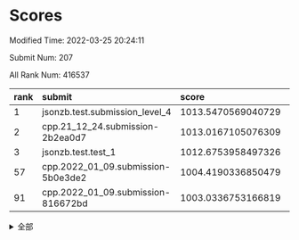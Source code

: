 # Scores

Modified Time: 2022-03-25 20:24:11

Submit Num: 207

All Rank Num: 416537

| rank |               submit               |       score        |       sigma        | pk_num |
| :--- | :--------------------------------- | :----------------- | :----------------- | :----- |
| 1    | jsonzb.test.submission_level_4     | 1013.5470569040729 | 0.7898054617469928 | 8045   |
| 2    | cpp.21_12_24.submission-2b2ea0d7   | 1013.0167105076309 | 0.8248230323460434 | 8051   |
| 3    | jsonzb.test.test_1                 | 1012.6753958497326 | 0.7991214078337433 | 8051   |
| 57   | cpp.2022_01_09.submission-5b0e3de2 | 1004.4190336850479 | 0.7071676978863062 | 8052   |
| 91   | cpp.2022_01_09.submission-816672bd | 1003.0336753166819 | 0.7124681412057425 | 8053   |


<details>
<summary>全部</summary>

| rank |                 submit                 |       score        |       sigma        | pk_num |
| :--- | :------------------------------------- | :----------------- | :----------------- | :----- |
| 1    | jsonzb.test.submission_level_4         | 1013.5470569040729 | 0.7898054617469928 | 8045   |
| 2    | cpp.21_12_24.submission-2b2ea0d7       | 1013.0167105076309 | 0.8248230323460434 | 8051   |
| 3    | jsonzb.test.test_1                     | 1012.6753958497326 | 0.7991214078337433 | 8051   |
| 4    | gobigger.level_3.submission_level_3_3  | 1011.3411016135777 | 0.7900371966302803 | 8050   |
| 5    | gobigger.level_3.submission_level_3_22 | 1011.3276313555148 | 0.7844554905712795 | 8048   |
| 6    | gobigger.level_3.submission_level_3_1  | 1011.2671797663486 | 0.7821923248350251 | 8047   |
| 7    | gobigger.level_3.submission_level_3_30 | 1011.2339526174826 | 0.7952299557546936 | 8050   |
| 8    | gobigger.level_3.submission_level_3_44 | 1011.1693662775209 | 0.7541434611545389 | 8046   |
| 9    | gobigger.level_3.submission_level_3_27 | 1010.9351723862334 | 0.7520008638521906 | 8049   |
| 10   | gobigger.level_3.submission_level_3_35 | 1010.8865232214307 | 0.7706385757154892 | 8048   |
| 11   | gobigger.level_3.submission_level_3_28 | 1010.8208391331716 | 0.8028904007621294 | 8054   |
| 12   | gobigger.level_3.submission_level_3_42 | 1010.7223784641195 | 0.7641003680230588 | 8050   |
| 13   | gobigger.level_3.submission_level_3_25 | 1010.6756003806933 | 0.7835319282569939 | 8050   |
| 14   | gobigger.level_3.submission_level_3_26 | 1010.659950088053  | 0.7737047697449881 | 8047   |
| 15   | gobigger.level_3.submission_level_3_11 | 1010.6414290388797 | 0.7590449764718246 | 8048   |
| 16   | gobigger.level_3.submission_level_3_40 | 1010.6265815117636 | 0.75544991090657   | 8048   |
| 17   | gobigger.level_3.submission_level_3_14 | 1010.6158461811049 | 0.7505131188399475 | 8048   |
| 18   | gobigger.level_3.submission_level_3_41 | 1010.5401358414081 | 0.78803652984092   | 8049   |
| 19   | gobigger.level_3.submission_level_3_32 | 1010.336501653298  | 0.7957356548791096 | 8051   |
| 20   | gobigger.level_3.submission_level_3_37 | 1010.2165913880327 | 0.7627008393133176 | 8050   |
| 21   | gobigger.level_3.submission_level_3_6  | 1010.1792481642555 | 0.7692413973840393 | 8045   |
| 22   | gobigger.level_3.submission_level_3_9  | 1010.146541946135  | 0.7473864578217543 | 8050   |
| 23   | gobigger.level_3.submission_level_3_16 | 1010.1173524992074 | 0.7611111427691274 | 8051   |
| 24   | gobigger.level_3.submission_level_3_33 | 1010.1120070041827 | 0.7702813602419708 | 8049   |
| 25   | gobigger.level_3.submission_level_3_49 | 1010.0960543597216 | 0.7639465565648725 | 8049   |
| 26   | gobigger.level_3.submission_level_3_24 | 1010.0945404498883 | 0.7361459571333803 | 8050   |
| 27   | gobigger.level_3.submission_level_3_23 | 1010.0916046302247 | 0.7650147364877621 | 8048   |
| 28   | gobigger.level_3.submission_level_3_17 | 1010.0687539224143 | 0.7576137626112751 | 8043   |
| 29   | gobigger.level_3.submission_level_3_8  | 1010.0229918074205 | 0.751743315842353  | 8050   |
| 30   | gobigger.level_3.submission_level_3_2  | 1010.0163140278456 | 0.7430237782983325 | 8050   |
| 31   | gobigger.level_3.submission_level_3_43 | 1009.98176352974   | 0.7814090627781526 | 8045   |
| 32   | gobigger.level_3.submission_level_3_45 | 1009.9602467202899 | 0.7580906126688144 | 8047   |
| 33   | gobigger.level_3.submission_level_3_19 | 1009.9420329956903 | 0.7606827967621633 | 8053   |
| 34   | gobigger.level_3.submission_level_3_13 | 1009.9368321096142 | 0.7550656077772797 | 8048   |
| 35   | gobigger.level_3.submission_level_3_10 | 1009.8908870418695 | 0.7424808294109433 | 8052   |
| 36   | gobigger.level_3.submission_level_3_29 | 1009.8275863172302 | 0.7661881002767712 | 8048   |
| 37   | gobigger.level_3.submission_level_3_15 | 1009.8036454204902 | 0.7537804557296309 | 8049   |
| 38   | gobigger.level_3.submission_level_3_46 | 1009.5554589012476 | 0.7756599255634387 | 8053   |
| 39   | gobigger.level_3.submission_level_3_7  | 1009.5125073167326 | 0.7647948146247644 | 8046   |
| 40   | gobigger.level_3.submission_level_3_34 | 1009.5030868899456 | 0.7393744857142556 | 8052   |
| 41   | gobigger.level_3.submission_level_3_47 | 1009.4986815941764 | 0.7678738325221132 | 8048   |
| 42   | gobigger.level_3.submission_level_3_48 | 1009.3090835271373 | 0.7438427326628603 | 8052   |
| 43   | gobigger.level_3.submission_level_3_5  | 1009.2871833906255 | 0.7385114171480457 | 8054   |
| 44   | gobigger.level_3.submission_level_3_12 | 1009.2551109091933 | 0.7677312269734614 | 8049   |
| 45   | gobigger.level_3.submission_level_3_39 | 1009.1767148870572 | 0.7479676463424205 | 8050   |
| 46   | gobigger.level_3.submission_level_3_4  | 1009.0721406954073 | 0.7407652629601729 | 8050   |
| 47   | gobigger.level_3.submission_level_3_31 | 1008.9995269817434 | 0.7452385660973139 | 8048   |
| 48   | gobigger.level_3.submission_level_3_21 | 1008.9635364193073 | 0.7585928690562238 | 8049   |
| 49   | gobigger.level_3.submission_level_3_0  | 1008.8799995492984 | 0.7604193276080664 | 8049   |
| 50   | gobigger.level_3.submission_level_3_20 | 1008.7697157216513 | 0.7463939758959408 | 8051   |
| 51   | gobigger.level_3.submission_level_3_18 | 1008.2698152938424 | 0.7656313093350794 | 8053   |
| 52   | gobigger.level_3.submission_level_3_38 | 1008.134049349863  | 0.7410541234949924 | 8055   |
| 53   | gobigger.level_3.submission_level_3_36 | 1007.8472126440137 | 0.7334955232622652 | 8043   |
| 54   | gobigger.level_1.submission_level_1_34 | 1004.67523719786   | 0.7219792823971146 | 8051   |
| 55   | gobigger.level_1.submission_level_1_22 | 1004.5096912771118 | 0.7094336208386405 | 8050   |
| 56   | gobigger.level_1.submission_level_1_36 | 1004.4431469072763 | 0.7175003158217514 | 8054   |
| 57   | cpp.2022_01_09.submission-5b0e3de2     | 1004.4190336850479 | 0.7071676978863062 | 8052   |
| 58   | gobigger.level_1.submission_level_1_6  | 1004.3407570723728 | 0.7111694214355809 | 8042   |
| 59   | gobigger.level_1.submission_level_1_28 | 1004.2962595336141 | 0.7152799669638569 | 8045   |
| 60   | gobigger.level_1.submission_level_1_13 | 1004.1868351489175 | 0.7037193297343096 | 8053   |
| 61   | gobigger.level_1.submission_level_1_11 | 1004.1850909066083 | 0.7371223135919801 | 8046   |
| 62   | gobigger.level_1.submission_level_1_15 | 1004.033972085689  | 0.7229712064476008 | 8051   |
| 63   | gobigger.level_1.submission_level_1_33 | 1004.0278360444323 | 0.7133273990067336 | 8049   |
| 64   | gobigger.level_1.submission_level_1_24 | 1003.903397186785  | 0.7149828901912197 | 8052   |
| 65   | gobigger.level_1.submission_level_1_3  | 1003.800721065685  | 0.7124221781747284 | 8051   |
| 66   | gobigger.level_1.submission_level_1_19 | 1003.7739337100056 | 0.7079282854753752 | 8049   |
| 67   | gobigger.level_1.submission_level_1_48 | 1003.7418169062254 | 0.7257563585287634 | 8045   |
| 68   | gobigger.level_1.submission_level_1_49 | 1003.6980508861304 | 0.7304653801372842 | 8046   |
| 69   | gobigger.level_1.submission_level_1_27 | 1003.6912119366452 | 0.7203046115943218 | 8049   |
| 70   | gobigger.level_1.submission_level_1_30 | 1003.6907570877951 | 0.7330734959457005 | 8048   |
| 71   | gobigger.level_1.submission_level_1_12 | 1003.6354768371629 | 0.7248744195490571 | 8054   |
| 72   | gobigger.level_1.submission_level_1_47 | 1003.6225421815317 | 0.7153209596859447 | 8050   |
| 73   | gobigger.level_1.submission_level_1_4  | 1003.6164586207246 | 0.7141322138501116 | 8051   |
| 74   | gobigger.level_1.submission_level_1_26 | 1003.6066760069025 | 0.7167424150315804 | 8050   |
| 75   | gobigger.level_1.submission_level_1_46 | 1003.5973031236231 | 0.723451798068185  | 8051   |
| 76   | gobigger.level_1.submission_level_1_2  | 1003.5934012754416 | 0.7150558683369664 | 8046   |
| 77   | gobigger.level_1.submission_level_1_20 | 1003.558076298492  | 0.7271683459908962 | 8052   |
| 78   | gobigger.level_1.submission_level_1_5  | 1003.5213698322086 | 0.7108571997681835 | 8050   |
| 79   | gobigger.level_1.submission_level_1_41 | 1003.517597523782  | 0.7155756493701142 | 8043   |
| 80   | gobigger.level_1.submission_level_1_17 | 1003.5066477886621 | 0.7063507087746194 | 8047   |
| 81   | gobigger.level_1.submission_level_1_45 | 1003.4821875401536 | 0.7181588613801776 | 8055   |
| 82   | gobigger.level_1.submission_level_1_35 | 1003.4370411235458 | 0.7246757780863674 | 8050   |
| 83   | gobigger.level_1.submission_level_1_21 | 1003.3441096076731 | 0.7124014311460165 | 8047   |
| 84   | gobigger.level_1.submission_level_1_38 | 1003.3211079308604 | 0.7035416159211195 | 8041   |
| 85   | gobigger.level_1.submission_level_1_23 | 1003.2988011543433 | 0.7119504965452879 | 8052   |
| 86   | gobigger.level_1.submission_level_1_29 | 1003.2828863778313 | 0.7114940349614388 | 8048   |
| 87   | gobigger.level_1.submission_level_1_40 | 1003.2388305457353 | 0.7165341988479446 | 8047   |
| 88   | gobigger.level_1.submission_level_1_16 | 1003.2349448873919 | 0.7093415221805947 | 8053   |
| 89   | gobigger.level_1.submission_level_1_10 | 1003.1664804307536 | 0.7171184475728973 | 8047   |
| 90   | gobigger.level_1.submission_level_1_18 | 1003.0659236368668 | 0.7080380507490885 | 8046   |
| 91   | cpp.2022_01_09.submission-816672bd     | 1003.0336753166819 | 0.7124681412057425 | 8053   |
| 92   | gobigger.level_1.submission_level_1_1  | 1002.9989354649186 | 0.7238536461969621 | 8052   |
| 93   | gobigger.level_1.submission_level_1_37 | 1002.9519640842094 | 0.7159312577655286 | 8044   |
| 94   | gobigger.level_1.submission_level_1_42 | 1002.8957852639775 | 0.7308647991902832 | 8052   |
| 95   | gobigger.level_1.submission_level_1_0  | 1002.8738350476299 | 0.7120013701094832 | 8055   |
| 96   | gobigger.level_1.submission_level_1_31 | 1002.7407188089894 | 0.7149145081459015 | 8043   |
| 97   | gobigger.level_1.submission_level_1_32 | 1002.738798224398  | 0.7081866489250137 | 8048   |
| 98   | gobigger.level_1.submission_level_1_43 | 1002.7166569527875 | 0.7125913459197568 | 8052   |
| 99   | gobigger.level_1.submission_level_1_14 | 1002.699270960801  | 0.7170891236022654 | 8053   |
| 100  | gobigger.level_1.submission_level_1_7  | 1002.4831880192078 | 0.7094170369462608 | 8048   |
| 101  | gobigger.level_1.submission_level_1_9  | 1002.3115251562231 | 0.7042845537792768 | 8049   |
| 102  | gobigger.level_1.submission_level_1_44 | 1002.2370371661646 | 0.7166862489482755 | 8046   |
| 103  | gobigger.level_1.submission_level_1_25 | 1002.1792192936981 | 0.7101893755425407 | 8045   |
| 104  | gobigger.level_1.submission_level_1_8  | 1002.1368378079536 | 0.7026481041298548 | 8050   |
| 105  | gobigger.level_1.submission_level_1_39 | 1002.1339044795963 | 0.7168674765884668 | 8052   |
| 106  | gobigger.random.submission_random_2    | 997.4830262448017  | 0.6939504129717431 | 8050   |
| 107  | gobigger.random.submission_random_18   | 997.4754309036723  | 0.7131572474881673 | 8053   |
| 108  | gobigger.random.submission_random_27   | 997.1691530347451  | 0.7047358881957099 | 8052   |
| 109  | gobigger.random.submission_random_14   | 996.9114249224667  | 0.7077492352985306 | 8049   |
| 110  | gobigger.random.submission_random_9    | 996.8216479394752  | 0.7083735354849139 | 8048   |
| 111  | gobigger.random.submission_random_24   | 996.7992264184385  | 0.7158375389849457 | 8050   |
| 112  | gobigger.random.submission_random_46   | 996.7790076614433  | 0.7093114822162307 | 8041   |
| 113  | gobigger.random.submission_random_3    | 996.7460796917971  | 0.7106219366197791 | 8053   |
| 114  | gobigger.random.submission_random_47   | 996.6927382472546  | 0.7056105493057222 | 8046   |
| 115  | gobigger.random.submission_random_12   | 996.6811746362914  | 0.7170464682787281 | 8045   |
| 116  | gobigger.random.submission_random_41   | 996.5552014917712  | 0.7080730755859895 | 8050   |
| 117  | gobigger.random.submission_random_22   | 996.5130482740332  | 0.697581170314553  | 8042   |
| 118  | gobigger.random.submission_random_28   | 996.4684781251848  | 0.7160453999981694 | 8043   |
| 119  | gobigger.random.submission_random_20   | 996.3712173852886  | 0.7083440816117123 | 8049   |
| 120  | gobigger.random.submission_random_29   | 996.3196021748719  | 0.7095297114158337 | 8052   |
| 121  | gobigger.random.submission_random_31   | 996.289681587102   | 0.6993274496928097 | 8046   |
| 122  | gobigger.random.submission_random_45   | 996.264795577211   | 0.7016018364733765 | 8049   |
| 123  | gobigger.random.submission_random_17   | 996.2440661762275  | 0.7206577726756493 | 8052   |
| 124  | gobigger.random.submission_random_42   | 996.2018917134828  | 0.711944823342838  | 8050   |
| 125  | gobigger.random.submission_random_35   | 996.1943652349844  | 0.7061512841562079 | 8047   |
| 126  | gobigger.random.submission_random_5    | 996.1595896015272  | 0.7118991269266888 | 8052   |
| 127  | gobigger.random.submission_random_4    | 996.1492112387931  | 0.7227285608402002 | 8048   |
| 128  | gobigger.random.submission_random_11   | 996.1328197464231  | 0.7253000853397952 | 8048   |
| 129  | gobigger.random.submission_random_1    | 996.0798190907532  | 0.7097329809105947 | 8053   |
| 130  | gobigger.random.submission_random_30   | 996.0516110272251  | 0.7288440168016529 | 8041   |
| 131  | gobigger.random.submission_random_39   | 996.0316354734119  | 0.7072644916116836 | 8047   |
| 132  | gobigger.random.submission_random_48   | 996.0239604417887  | 0.7097879342690082 | 8051   |
| 133  | gobigger.random.submission_random_15   | 995.9520262238805  | 0.7077797438588928 | 8051   |
| 134  | gobigger.random.submission_random_26   | 995.8088431968237  | 0.7102278699968959 | 8049   |
| 135  | gobigger.random.submission_random_25   | 995.8046466547743  | 0.7165487556963034 | 8051   |
| 136  | gobigger.random.submission_random_10   | 995.7305103382799  | 0.7218604406177975 | 8047   |
| 137  | gobigger.random.submission_random_43   | 995.7251805760233  | 0.7182497236153662 | 8045   |
| 138  | gobigger.random.submission_random_33   | 995.7236690579418  | 0.7124923439894095 | 8044   |
| 139  | gobigger.random.submission_random_7    | 995.7159154711255  | 0.7154448618458681 | 8052   |
| 140  | gobigger.random.submission_random_8    | 995.6790902705259  | 0.7085174509841745 | 8047   |
| 141  | gobigger.random.submission_random_36   | 995.6585779485794  | 0.7071619864249458 | 8054   |
| 142  | gobigger.random.submission_random_44   | 995.6256027679241  | 0.7167227630434612 | 8047   |
| 143  | gobigger.random.submission_random_38   | 995.6210778640788  | 0.7127049717844002 | 8050   |
| 144  | gobigger.random.submission_random_6    | 995.511886181572   | 0.7273325252514642 | 8049   |
| 145  | gobigger.random.submission_random_21   | 995.5105121887952  | 0.7166108595378903 | 8046   |
| 146  | gobigger.random.submission_random_37   | 995.5006010209776  | 0.7120285067487038 | 8049   |
| 147  | gobigger.random.submission_random_40   | 995.4051846276981  | 0.7043842027200955 | 8049   |
| 148  | gobigger.random.submission_random_49   | 995.383597227369   | 0.6984036539673331 | 8050   |
| 149  | gobigger.random.submission_random_13   | 995.3652452391425  | 0.7283125242737423 | 8045   |
| 150  | gobigger.random.submission_random_16   | 995.2998094475803  | 0.7053852197968242 | 8049   |
| 151  | gobigger.level_2.submission_level_2_21 | 994.9477024644469  | 0.7239953270097718 | 8045   |
| 152  | gobigger.random.submission_random_32   | 994.7649258502604  | 0.707647160988995  | 8049   |
| 153  | gobigger.random.submission_random_19   | 994.7517985303423  | 0.7205060563670412 | 8050   |
| 154  | gobigger.random.submission_random_0    | 994.4762389986569  | 0.7257849786765245 | 8047   |
| 155  | gobigger.random.submission_random_23   | 994.4141638613356  | 0.7231968285587177 | 8049   |
| 156  | gobigger.level_2.submission_level_2_38 | 994.2219877330801  | 0.7339341831662471 | 8047   |
| 157  | gobigger.level_2.submission_level_2_32 | 994.1368480118211  | 0.7294269764355582 | 8049   |
| 158  | gobigger.level_2.submission_level_2_26 | 993.7686752056824  | 0.7206450450176066 | 8049   |
| 159  | gobigger.random.submission_random_34   | 993.6203752621839  | 0.7232444201201733 | 8051   |
| 160  | gobigger.level_2.submission_level_2_20 | 993.5301794612798  | 0.7427720192346692 | 8054   |
| 161  | gobigger.level_2.submission_level_2_2  | 993.5295535673974  | 0.7538712324570885 | 8047   |
| 162  | gobigger.level_2.submission_level_2_0  | 993.5094850994718  | 0.7232517686770538 | 8054   |
| 163  | gobigger.level_2.submission_level_2_48 | 993.182867412651   | 0.7513972302517204 | 8043   |
| 164  | gobigger.level_2.submission_level_2_42 | 993.0413429990305  | 0.7359173351616359 | 8048   |
| 165  | gobigger.level_2.submission_level_2_45 | 992.934294181482   | 0.7474492006796292 | 8044   |
| 166  | gobigger.level_2.submission_level_2_46 | 992.929941745012   | 0.7296984769148211 | 8053   |
| 167  | gobigger.level_2.submission_level_2_15 | 992.8369553630462  | 0.7318021958387743 | 8048   |
| 168  | gobigger.level_2.submission_level_2_11 | 992.798741494837   | 0.7296118255419362 | 8052   |
| 169  | gobigger.level_2.submission_level_2_39 | 992.7895042345046  | 0.7452278780837425 | 8052   |
| 170  | gobigger.level_2.submission_level_2_28 | 992.7345348702468  | 0.7477439498058247 | 8051   |
| 171  | gobigger.level_2.submission_level_2_36 | 992.7027397161551  | 0.7385114717615404 | 8050   |
| 172  | gobigger.level_2.submission_level_2_4  | 992.4921736959212  | 0.7489983483120212 | 8047   |
| 173  | gobigger.level_2.submission_level_2_3  | 992.471339197117   | 0.7499954544727978 | 8046   |
| 174  | gobigger.level_2.submission_level_2_37 | 992.3321685529244  | 0.7339426600050829 | 8049   |
| 175  | gobigger.level_2.submission_level_2_8  | 992.3286529707178  | 0.743794156020667  | 8052   |
| 176  | gobigger.level_2.submission_level_2_49 | 992.2926326531335  | 0.7333497076025103 | 8054   |
| 177  | gobigger.level_2.submission_level_2_31 | 992.2864928528202  | 0.7576654844106145 | 8051   |
| 178  | gobigger.level_2.submission_level_2_40 | 992.2529706727281  | 0.7403367168320862 | 8053   |
| 179  | gobigger.level_2.submission_level_2_12 | 992.165105940904   | 0.7566309140372772 | 8051   |
| 180  | gobigger.level_2.submission_level_2_43 | 992.1030244033843  | 0.7290444485659386 | 8047   |
| 181  | gobigger.level_2.submission_level_2_47 | 992.09466370434    | 0.7528674778839951 | 8046   |
| 182  | gobigger.level_2.submission_level_2_24 | 992.0891169225453  | 0.7618647744664222 | 8049   |
| 183  | gobigger.level_2.submission_level_2_1  | 992.0234053587119  | 0.7416983002701093 | 8049   |
| 184  | gobigger.level_2.submission_level_2_23 | 991.7673244383988  | 0.7568706876242544 | 8050   |
| 185  | gobigger.level_2.submission_level_2_33 | 991.6845769621294  | 0.7544976605309952 | 8047   |
| 186  | gobigger.level_2.submission_level_2_16 | 991.6262595323951  | 0.7368354835941832 | 8047   |
| 187  | gobigger.level_2.submission_level_2_18 | 991.6130233108421  | 0.7574722671918765 | 8051   |
| 188  | gobigger.level_2.submission_level_2_14 | 991.6094474965525  | 0.7475276224434073 | 8049   |
| 189  | gobigger.level_2.submission_level_2_25 | 991.595541292625   | 0.7471319175553163 | 8047   |
| 190  | gobigger.level_2.submission_level_2_10 | 991.5177207685234  | 0.753337866473554  | 8047   |
| 191  | gobigger.level_2.submission_level_2_22 | 991.4939943277355  | 0.7491105727289219 | 8047   |
| 192  | gobigger.level_2.submission_level_2_6  | 991.3954846876773  | 0.7677232357333221 | 8048   |
| 193  | gobigger.level_2.submission_level_2_19 | 991.3895648855512  | 0.7492845420266103 | 8052   |
| 194  | gobigger.level_2.submission_level_2_13 | 991.2912007999487  | 0.7517235457832411 | 8048   |
| 195  | gobigger.level_2.submission_level_2_41 | 991.2625941595363  | 0.7684731343225565 | 8048   |
| 196  | gobigger.level_2.submission_level_2_34 | 991.261811443758   | 0.7553631945614523 | 8050   |
| 197  | gobigger.level_2.submission_level_2_7  | 991.1396144309348  | 0.7459441374700644 | 8049   |
| 198  | gobigger.level_2.submission_level_2_44 | 991.0442661689186  | 0.7673585070393332 | 8049   |
| 199  | gobigger.level_2.submission_level_2_29 | 990.9693100670772  | 0.7688285491194794 | 8052   |
| 200  | gobigger.level_2.submission_level_2_5  | 990.7732382795813  | 0.7367508490544318 | 8048   |
| 201  | gobigger.level_2.submission_level_2_27 | 990.6694723457297  | 0.7506159856121567 | 8050   |
| 202  | gobigger.level_2.submission_level_2_17 | 990.4200864120179  | 0.7773984517050565 | 8051   |
| 203  | gobigger.level_2.submission_level_2_30 | 990.2628159350525  | 0.7722705486337155 | 8053   |
| 204  | gobigger.level_2.submission_level_2_9  | 989.8940097265568  | 0.7673188125346851 | 8050   |
| 205  | gobigger.level_2.submission_level_2_35 | 989.7112654256949  | 0.781426389411009  | 8052   |
| 206  | gobigger.none.submission_none_0        | 978.3828247340199  | 1.2372682302061508 | 8050   |
| 207  | gobigger.none.submission_none_1        | 975.659459531456   | 1.471623860462743  | 8045   |

</details>